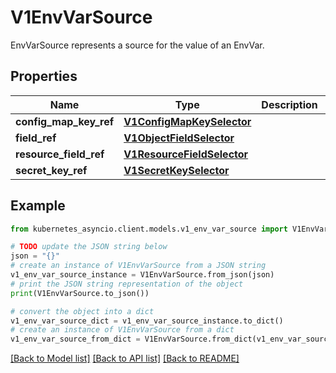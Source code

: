 # V1EnvVarSource

EnvVarSource represents a source for the value of an EnvVar.

## Properties

Name | Type | Description | Notes
------------ | ------------- | ------------- | -------------
**config_map_key_ref** | [**V1ConfigMapKeySelector**](V1ConfigMapKeySelector.md) |  | [optional] 
**field_ref** | [**V1ObjectFieldSelector**](V1ObjectFieldSelector.md) |  | [optional] 
**resource_field_ref** | [**V1ResourceFieldSelector**](V1ResourceFieldSelector.md) |  | [optional] 
**secret_key_ref** | [**V1SecretKeySelector**](V1SecretKeySelector.md) |  | [optional] 

## Example

```python
from kubernetes_asyncio.client.models.v1_env_var_source import V1EnvVarSource

# TODO update the JSON string below
json = "{}"
# create an instance of V1EnvVarSource from a JSON string
v1_env_var_source_instance = V1EnvVarSource.from_json(json)
# print the JSON string representation of the object
print(V1EnvVarSource.to_json())

# convert the object into a dict
v1_env_var_source_dict = v1_env_var_source_instance.to_dict()
# create an instance of V1EnvVarSource from a dict
v1_env_var_source_from_dict = V1EnvVarSource.from_dict(v1_env_var_source_dict)
```
[[Back to Model list]](../README.md#documentation-for-models) [[Back to API list]](../README.md#documentation-for-api-endpoints) [[Back to README]](../README.md)


